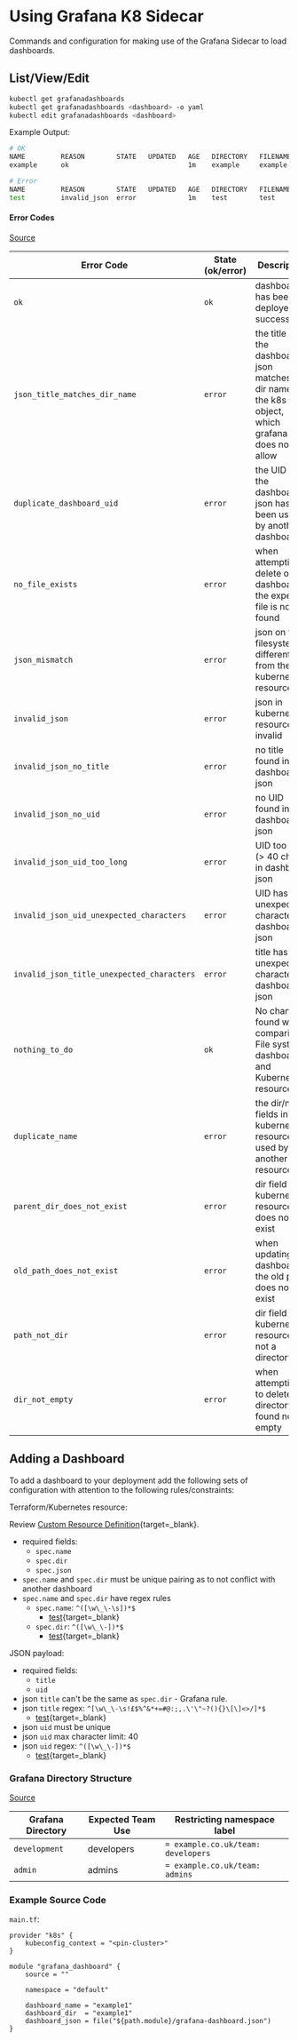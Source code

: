 # Using Grafana K8 Sidecar

Commands and configuration for making use of the Grafana Sidecar to load dashboards.

## List/View/Edit

```sh
kubectl get grafanadashboards
kubectl get grafanadashboards <dashboard> -o yaml
kubectl edit grafanadashboards <dashboard>
```

Example Output:

```sh
# OK
NAME         REASON        STATE   UPDATED   AGE   DIRECTORY   FILENAME     UID
example      ok                              1m    example     example      ABC123...

# Error
NAME         REASON        STATE   UPDATED   AGE   DIRECTORY   FILENAME     UID
test         invalid_json  error             1m    test        test         ABC123...
```

#### Error Codes

[Source](../src/sidecar/exceptions.py)

| Error Code                                 | State (ok/error)   | Description
| ---                                        | ---                | ---
| `ok`                                       | `ok`               | dashboard has been deployed successfully.
| `json_title_matches_dir_name`              | `error`            | the title in the dashboard json matches the dir name in the k8s object, which grafana does not allow
| `duplicate_dashboard_uid`                  | `error`            | the UID fin the dashboard json has been used by another dashboard
| `no_file_exists`                           | `error`            | when attempting a delete of dashboard the expected file is not found
| `json_mismatch`                            | `error`            | json on the filesystem is different from the kubernetes resource
| `invalid_json`                             | `error`            | json in kubernetes resource is invalid
| `invalid_json_no_title`                    | `error`            | no title found in dashboard json
| `invalid_json_no_uid`                      | `error`            | no UID found in dashboard json
| `invalid_json_uid_too_long`                | `error`            | UID too long (> 40 chars) in dashboard json
| `invalid_json_uid_unexpected_characters`   | `error`            | UID has unexpected characters in dashboard json
| `invalid_json_title_unexpected_characters` | `error`            | title has unexpected characters in dashboard json
| `nothing_to_do`                            | `ok`               | No changes found when comparing File system dashboard and Kubernetes resource
| `duplicate_name`                           | `error`            | the dir/name fields in kubernetes resource is used by another resource
| `parent_dir_does_not_exist`                | `error`            | dir field in kubernetes resource does not exist
| `old_path_does_not_exist`                  | `error`            | when updating dashboard the old path does not exist
| `path_not_dir`                             | `error`            | dir field in kubernetes resource is not a directory
| `dir_not_empty`                            | `error`            | when attempting to delete a directory it is found not empty

## Adding a Dashboard

To add a dashboard to your deployment add the following sets of configuration with attention to the following
rules/constraints:

Terraform/Kubernetes resource:

Review [Custom Resource Definition](../terraform/crd/grafana-dashboard-crd.yml){target=_blank}.

* required fields:
    * `spec.name`
    * `spec.dir`
    * `spec.json`
* `spec.name` and `spec.dir` must be unique pairing as to not conflict with another dashboard
* `spec.name` and `spec.dir` have regex rules
  * `spec.name`: `^([\w\_\-\s])*$`
    - [test](https://pythex.org/?regex=%5E(%5B%5Cw%5C_%5C-%5Cs%5D)*%24&test_string=1111111111%0A1%26%0A1h7930%0Atest%20test&ignorecase=0&multiline=1&dotall=0&verbose=0){target=_blank}
  * `spec.dir`: `^([\w\_\-])*$`
    - [test](https://pythex.org/?regex=%5E(%5B%5Cw%5C_%5C-%5D)*%24&test_string=1111111111%0A1%26%0A1h7930&ignorecase=0&multiline=1&dotall=0&verbose=0){target=_blank}

JSON payload:

* required fields:
    * `title`
    * `uid`
* json `title` can't be the same as `spec.dir` - Grafana rule.
* json `title` regex: `^[\w\_\-\s!£$%^&*+=#@:;,.\'\"~?(){}\[\]<>/]*$`
  - [test](https://pythex.org/?regex=%5E%5B%5Cw%5C_%5C-%5Cs!%C2%A3%24%25%5E%26*%2B%3D%23%40%3A%3B%2C.%5C%27%5C%22~%3F()%7B%7D%5C%5B%5C%5D%3C%3E%2F%5D*%24&test_string=test%0Atest%2Ftest%0Atest%60test&ignorecase=0&multiline=1&dotall=0&verbose=0){target=_blank}
* json `uid` must be unique
* json `uid` max character limit: 40
* json `uid` regex: `^([\w\_\-])*$`
  - [test](https://pythex.org/?regex=%5E(%5B%5Cw%5C_%5C-%5D)*%24&test_string=1111111111%0A1%26%0A1h7930&ignorecase=0&multiline=1&dotall=0&verbose=0){target=_blank}

### Grafana Directory Structure

[Source](../terraform/gatekeeper/)

| Grafana Directory   | Expected Team Use | Restricting namespace label
| ---                 | ---               | ---
| `development`       | developers        | `= example.co.uk/team: developers`
| `admin`             | admins            | `= example.co.uk/team: admins`

### Example Source Code

`main.tf`:

```hcl
provider "k8s" {
    kubeconfig_context = "<pin-cluster>"
}

module "grafana_dashboard" {
    source = ""

    namespace = "default"

    dashboard_name = "example1"
    dashboard_dir  = "example1"
    dashboard_json = file("${path.module}/grafana-dashboard.json")
}
```
